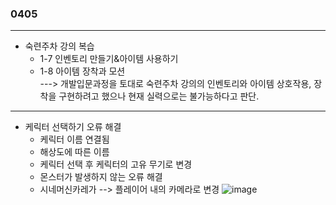 ### 0405  
---  

- 숙련주차 강의 복습
  - 1-7 인벤토리 만들기&아이템 사용하기
  - 1-8 아이템 장착과 모션  
---> 개발입문과정을 토대로 숙련주차 강의의 인벤토리와 아이템 상호작용, 장착을 구현하려고 했으나 현재 실력으로는 불가능하다고 판단.

---  

- 케릭터 선택하기 오류 해결
  - 케릭터 이름 연결됨
  - 해상도에 따른 이름
  - 케릭터 선택 후 케릭터의 고유 무기로 변경
  - 몬스터가 발생하지 않는 오류 해결
  - 시네머신카레가 --> 플레이어 내의 카메라로 변경
![image](https://github.com/s8st/20240320FinalProject/assets/153998744/91c842d0-65ae-4354-9455-e742e70e2aaa)
